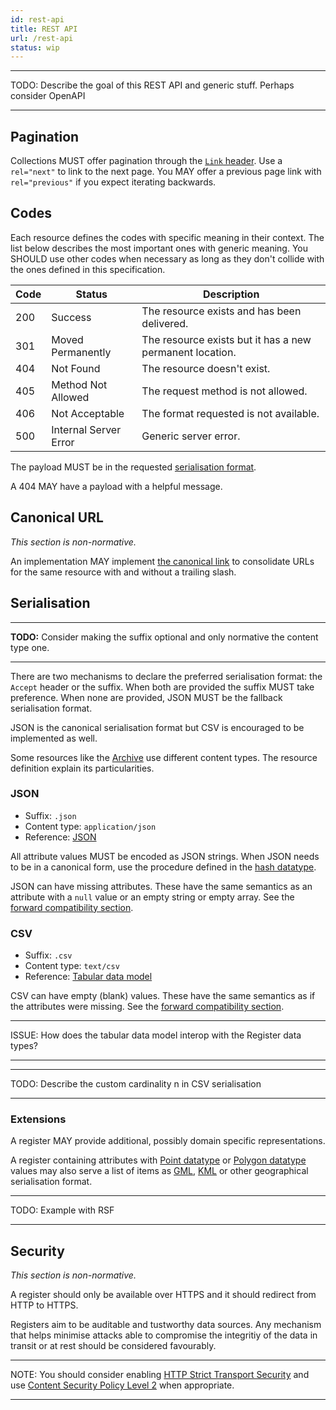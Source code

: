 ```yaml
---
id: rest-api
title: REST API
url: /rest-api
status: wip
---
```


***
TODO: Describe the goal of this REST API and generic stuff. Perhaps consider
OpenAPI
***

## Pagination

Collections MUST offer pagination through the [`Link` header](@rfc8288).
Use a `rel="next"` to link to the next page. You MAY offer a previous page
link with `rel="previous"` if you expect iterating backwards.

## Codes

Each resource defines the codes with specific meaning in their context. The
list below describes the most important ones with generic meaning. You SHOULD
use other codes when necessary as long as they don't collide with the ones
defined in this specification.

|Code|Status|Description|
|-|-|-|
|200|Success|The resource exists and has been delivered.|
|301|Moved Permanently|The resource exists but it has a new permanent location.|
|404|Not Found|The resource doesn't exist.|
|405|Method Not Allowed|The request method is not allowed.|
|406|Not Acceptable|The format requested is not available.|
|500|Internal Server Error|Generic server error.|

The payload MUST be in the requested [serialisation format](#serialisation).

A 404 MAY have a payload with a helpful message.

## Canonical URL

_This section is non-normative._

An implementation MAY implement [the canonical link](@rfc6596) to consolidate
URLs for the same resource with and without a trailing slash.


## Serialisation

***
**TODO:** Consider making the suffix optional and only normative the content
type one.
***

There are two mechanisms to declare the preferred serialisation format: the
`Accept` header or the suffix. When both are provided the suffix MUST take
preference. When none are provided, JSON MUST be the fallback serialisation
format.

JSON is the canonical serialisation format but CSV is encouraged to be
implemented as well.

Some resources like the [Archive](/rest-api/archive) use different content
types. The resource definition explain its particularities.


### JSON

* Suffix: `.json`
* Content type: `application/json`
* Reference: [JSON](@rfc8259)

All attribute values MUST be encoded as JSON strings. When JSON needs to be in
a canonical form, use the procedure defined in the [hash
datatype](/datatypes/hash).

JSON can have missing attributes. These have the same semantics as an
attribute with a `null` value or an empty string or empty array.  See the
[forward compatibility section](/data-model/evolve#forwards-compatibility).

### CSV

* Suffix: `.csv`
* Content type: `text/csv`
* Reference: [Tabular data model](@tabular-data-model)

CSV can have empty (blank) values. These have the same semantics as if
the attributes were missing.
See the [forward compatibility section](/data-model/evolve#forwards-compatibility).

***
ISSUE: How does the tabular data model interop with the Register data types?
***

***
TODO: Describe the custom cardinality n in CSV serialisation
***

### Extensions

A register MAY provide additional, possibly domain specific representations.

A register containing attributes with [Point datatype](/datatypes/point) or
[Polygon datatype](/datatypes/polygon) values may also serve a list of items
as [GML](@gml), [KML](@kml) or other geographical serialisation format.

***
TODO: Example with RSF
***


## Security

_This section is non-normative._

A register should only be available over HTTPS and it should redirect from
HTTP to HTTPS.

Registers aim to be auditable and tustworthy data sources. Any mechanism that
helps minimise attacks able to compromise the integritiy of the data in
transit or at rest should be considered favourably.

***
NOTE: You should consider enabling [HTTP Strict Transport Security](@rfc6797)
and use [Content Security Policy Level 2](@csp2) when appropriate.
***
